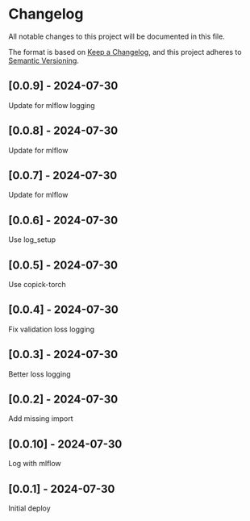 # Changelog
All notable changes to this project will be documented in this file.

The format is based on [Keep a Changelog](https://keepachangelog.com/en/1.0.0/),
and this project adheres to [Semantic Versioning](https://semver.org/spec/v2.0.0.html).

## [0.0.9] - 2024-07-30
Update for mlflow logging

## [0.0.8] - 2024-07-30
Update for mlflow

## [0.0.7] - 2024-07-30
Update for mlflow

## [0.0.6] - 2024-07-30
Use log_setup

## [0.0.5] - 2024-07-30
Use copick-torch

## [0.0.4] - 2024-07-30
Fix validation loss logging

## [0.0.3] - 2024-07-30
Better loss logging

## [0.0.2] - 2024-07-30
Add missing import

## [0.0.10] - 2024-07-30
Log with mlflow

## [0.0.1] - 2024-07-30
Initial deploy
